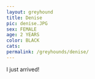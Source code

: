 ```yaml
---
layout: greyhound
title: Denise
pic: denise.JPG
sex: FEMALE
age: 2 YEARS
color: BLACK
cats:
permalink: /greyhounds/denise/
---
```


I just arrived!